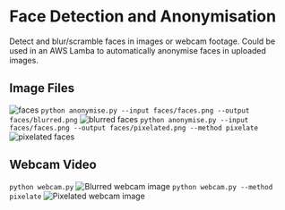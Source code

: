 # Face Detection and Anonymisation

Detect and blur/scramble faces in images or webcam footage. Could be used in an AWS Lamba to automatically anonymise faces in uploaded images.

## Image Files
![faces](https://github.com/memsb/FaceDetection/blob/main/docs/faces.png?raw=true)
```python anonymise.py --input faces/faces.png --output faces/blurred.png```
![blurred faces](https://github.com/memsb/FaceDetection/blob/main/docs/blurred.png?raw=true)
```python anonymise.py --input faces/faces.png --output faces/pixelated.png --method pixelate```
![pixelated faces](https://github.com/memsb/FaceDetection/blob/main/docs/pixelated.png?raw=true)

## Webcam Video
```python webcam.py```
![Blurred webcam image](https://github.com/memsb/FaceDetection/blob/main/docs/webcam_blurred.png?raw=true)
```python webcam.py --method pixelate```
![Pixelated webcam image](https://github.com/memsb/FaceDetection/blob/main/docs/webcam_pixelated.png?raw=true)



